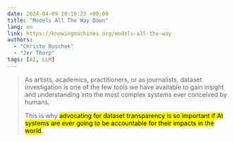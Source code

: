 ```yaml
---
date: 2024-04-09 20:10:23 +00:00
title: "Models All The Way Down"
lang: en
link: https://knowingmachines.org/models-all-the-way
authors:
  - "Christo Buschek"
  - "Jer Thorp"
tags: [AI, LLM]
---
```


> As artists, academics, practitioners, or as journalists, dataset investigation is one of the few tools we have available to gain insight and understanding into the most complex systems ever conceived by humans.
> 
> This is why <mark>advocating for dataset transparency is so important if AI systems are ever going to be accountable for their impacts in the world</mark>.
